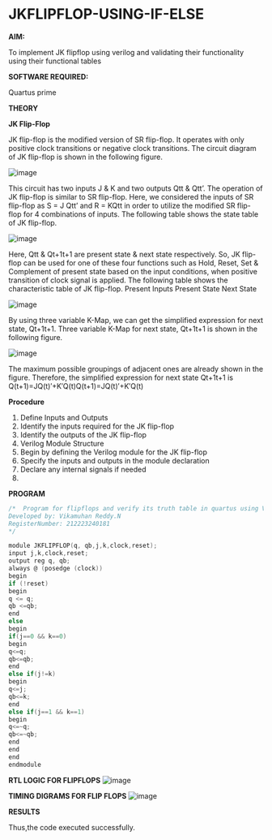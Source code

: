 # JKFLIPFLOP-USING-IF-ELSE

**AIM:** 

To implement JK flipflop using verilog and validating their functionality using their functional tables

**SOFTWARE REQUIRED:**

Quartus prime

**THEORY**

**JK Flip-Flop**

JK flip-flop is the modified version of SR flip-flop. It operates with only positive clock transitions or negative clock transitions. The circuit diagram of JK flip-flop is shown in the following figure.

![image](https://github.com/naavaneetha/JKFLIPFLOP-USING-IF-ELSE/assets/154305477/a649c30b-232b-4558-b188-fd6c09845180)


This circuit has two inputs J & K and two outputs Qtt & Qtt’. The operation of JK flip-flop is similar to SR flip-flop. Here, we considered the inputs of SR flip-flop as S = J Qtt’ and R = KQtt in order to utilize the modified SR flip-flop for 4 combinations of inputs. The following table shows the state table of JK flip-flop.

![image](https://github.com/naavaneetha/JKFLIPFLOP-USING-IF-ELSE/assets/154305477/c4360742-e8a8-4937-b089-c46c0433f9a3)

 
Here, Qtt & Qt+1t+1 are present state & next state respectively. So, JK flip-flop can be used for one of these four functions such as Hold, Reset, Set & Complement of present state based on the input conditions, when positive transition of clock signal is applied. The following table shows the characteristic table of JK flip-flop. Present Inputs Present State Next State
 
![image](https://github.com/naavaneetha/JKFLIPFLOP-USING-IF-ELSE/assets/154305477/6c275261-a6d5-4c37-a3a7-1e88ca11c4cd)

By using three variable K-Map, we can get the simplified expression for next state, Qt+1t+1. Three variable K-Map for next state, Qt+1t+1 is shown in the following figure.
 
![image](https://github.com/naavaneetha/JKFLIPFLOP-USING-IF-ELSE/assets/154305477/5174f41b-0ce0-4329-a372-6d1943ea6673)

The maximum possible groupings of adjacent ones are already shown in the figure. Therefore, the simplified expression for next state Qt+1t+1 is Q(t+1)=JQ(t)′+K′Q(t)Q(t+1)=JQ(t)′+K′Q(t)

**Procedure**

1. Define Inputs and Outputs
2. Identify the inputs required for the JK flip-flop
3. Identify the outputs of the JK flip-flop
4. Verilog Module Structure
5. Begin by defining the Verilog module for the JK flip-flop
6. Specify the inputs and outputs in the module declaration
7. Declare any internal signals if needed
8. 

**PROGRAM**

``` C
/*  Program for flipflops and verify its truth table in quartus using Verilog programming.
Developed by: Vikamuhan Reddy.N
RegisterNumber: 212223240181
*/

module JKFLIPFLOP(q, qb,j,k,clock,reset);
input j,k,clock,reset;
output reg q, qb;
always @ (posedge (clock))
begin 
if (!reset)
begin
q <= q;
qb <=qb;
end 
else
begin
if(j==0 && k==0)
begin
q<=q;
qb<=qb;
end
else if(j!=k)
begin
q<=j;
qb<=k;
end
else if(j==1 && k==1)
begin
q<=~q;
qb<=~qb;
end
end
end	
endmodule
```

**RTL LOGIC FOR FLIPFLOPS**
![image](https://github.com/vikamuhan-reddy/JKFLIPFLOP-USING-IF-ELSE/assets/144928933/ef48b74a-5e34-40f4-a38e-efea69f0c564)

**TIMING DIGRAMS FOR FLIP FLOPS**
![image](https://github.com/vikamuhan-reddy/JKFLIPFLOP-USING-IF-ELSE/assets/144928933/f94d1a8a-b7cc-4f7f-8baa-e3c3a0e1d932)


**RESULTS**

Thus,the code executed successfully.

